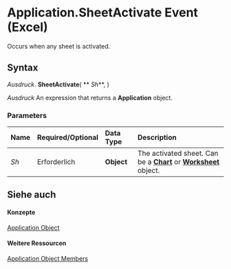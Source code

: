 
# Application.SheetActivate Event (Excel)

Occurs when any sheet is activated.


## Syntax

 _Ausdruck_. **SheetActivate**( ** _Sh_**, )

 _Ausdruck_ An expression that returns a **Application** object.


### Parameters



|**Name**|**Required/Optional**|**Data Type**|**Description**|
|:-----|:-----|:-----|:-----|
| _Sh_|Erforderlich|**Object**|The activated sheet. Can be a  **[Chart](179c32ce-49bd-6f36-ea12-89fb5443f3ea.md)** or **[Worksheet](182b705e-854a-81cc-a4b0-59b942de55ae.md)** object.|

## Siehe auch


#### Konzepte


[Application Object](19b73597-5cf9-4f56-8227-b5211f657f6f.md)
#### Weitere Ressourcen


[Application Object Members](http://msdn.microsoft.com/library/4cb9ca42-8d07-cc9c-2d80-4eb9a5921e1e%28Office.15%29.aspx)
